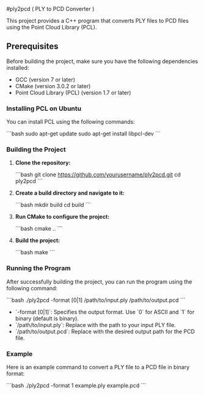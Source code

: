 
#ply2pcd ( PLY to PCD Converter )

This project provides a C++ program that converts PLY files to PCD files using the Point Cloud Library (PCL).

## Prerequisites

Before building the project, make sure you have the following dependencies installed:

- GCC (version 7 or later)
- CMake (version 3.0.2 or later)
- Point Cloud Library (PCL) (version 1.7 or later)

### Installing PCL on Ubuntu

You can install PCL using the following commands:

\`\`\`bash
sudo apt-get update
sudo apt-get install libpcl-dev
\`\`\`

### Building the Project

1. **Clone the repository:**

   \`\`\`bash
   git clone https://github.com/yourusername/ply2pcd.git
   cd ply2pcd
   \`\`\`

2. **Create a build directory and navigate to it:**

   \`\`\`bash
   mkdir build
   cd build
   \`\`\`

3. **Run CMake to configure the project:**

   \`\`\`bash
   cmake ..
   \`\`\`

4. **Build the project:**

   \`\`\`bash
   make
   \`\`\`

### Running the Program

After successfully building the project, you can run the program using the following command:

\`\`\`bash
./ply2pcd -format [0|1] /path/to/input.ply /path/to/output.pcd
\`\`\`

- \`-format [0|1]\`: Specifies the output format. Use \`0\` for ASCII and \`1\` for binary (default is binary).
- \`/path/to/input.ply\`: Replace with the path to your input PLY file.
- \`/path/to/output.pcd\`: Replace with the desired output path for the PCD file.

### Example

Here is an example command to convert a PLY file to a PCD file in binary format:

\`\`\`bash
./ply2pcd -format 1 example.ply example.pcd
\`\`\`
